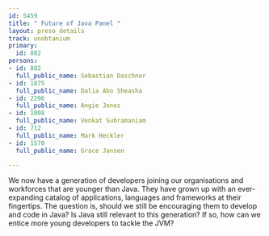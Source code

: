 ```yaml
---
id: 5459
title: " Future of Java Panel "
layout: preso_details
track: unobtanium
primary:
  id: 882
persons:
- id: 882
  full_public_name: Sebastian Daschner
- id: 1875
  full_public_name: Dalia Abo Sheasha
- id: 2296
  full_public_name: Angie Jones
- id: 1008
  full_public_name: Venkat Subramaniam
- id: 712
  full_public_name: Mark Heckler
- id: 1570
  full_public_name: Grace Jansen

---
```

We now have a generation of developers joining our organisations and workforces that are younger than Java. They have grown up with an ever-expanding catalog of applications, languages and frameworks at their fingertips. The question is, should we still be encouraging them to develop and code in Java? Is Java still relevant to this generation? If so, how can we entice more young developers to tackle the JVM? 